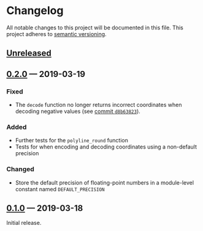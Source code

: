 # Changelog

All notable changes to this project will be documented in this file. This project adheres to [semantic versioning].

## [Unreleased]

## [0.2.0] — 2019-03-19

### Fixed

- The `decode` function no longer returns incorrect coordinates when decoding negative values (see [commit `d8b63823`]).

### Added

- Further tests for the `polyline_round` function
- Tests for when encoding and decoding coordinates using a non-default precision

### Changed

- Store the default precision of floating-point numbers in a module-level constant named `DEFAULT_PRECISION`

## [0.1.0] — 2019-03-18

Initial release.

  [Unreleased]: https://github.com/JaGallup/encpoly/compare/v0.2.0...HEAD
  [0.2.0]: https://github.com/JaGallup/encpoly/compare/v0.1.0...v0.2.0
  [0.1.0]: https://github.com/JaGallup/encpoly/releases/tag/v0.1.0

  [semantic versioning]: https://semver.org/
  [commit `d8b63823`]: https://github.com/JaGallup/encpoly/commit/d8b63823623303e089033468b20541bfa2a7d608
